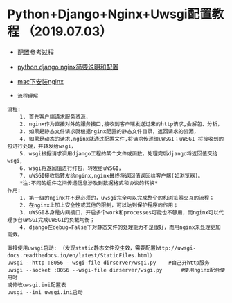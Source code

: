 # Python+Django+Nginx+Uwsgi配置教程 （2019.07.03）

* [配置参考过程](https://blog.csdn.net/qq_42314550/article/details/81805328)
* [python django nginx简要说明和配置](https://blog.csdn.net/hkhaik/article/details/80432468)
* [mac下安装nginx](https://www.cnblogs.com/meng1314-shuai/p/8335140.html)

* `流程理解`
```
流程:
    1. 首先客户端请求服务资源，
    2. nginx作为直接对外的服务接口,接收到客户端发送过来的http请求,会解包、分析，
    3. 如果是静态文件请求就根据nginx配置的静态文件目录，返回请求的资源，
    4. 如果是动态的请求,nginx就通过配置文件,将请求传递给uWSGI；uWSGI 将接收到的包进行处理，并转发给wsgi，
    5. wsgi根据请求调用django工程的某个文件或函数，处理完后django将返回值交给wsgi，
    6. wsgi将返回值进行打包，转发给uWSGI，
    7. uWSGI接收后转发给nginx,nginx最终将返回值返回给客户端(如浏览器)。
    *注:不同的组件之间传递信息涉及到数据格式和协议的转换*
作用: 
    1. 第一级的nginx并不是必须的，uwsgi完全可以完成整个的和浏览器交互的流程； 
    2. 在nginx上加上安全性或其他的限制，可以达到保护程序的作用； 
    3. uWSGI本身是内网接口，开启多个work和processes可能也不够用，而nginx可以代理多台uWSGI完成uWSGI的负载均衡； 
    4. django在debug=False下对静态文件的处理能力不是很好，而用nginx来处理更加高效。

直接使用uwsgi启动: （发现static静态文件没生效，需要配置http://uwsgi-docs.readthedocs.io/en/latest/StaticFiles.html）
uwsgi --http :8056 --wsgi-file dirserver/wsgi.py	#自己开http服务
uwsgi --socket :8056 --wsgi-file dirserver/wsgi.py  	#使用nginx配合使用时
或修改uwsgi.ini配置表
uwsgi --ini uwsgi.ini启动

```